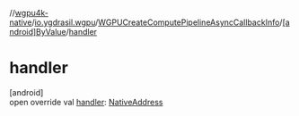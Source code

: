 //[wgpu4k-native](../../../../index.md)/[io.ygdrasil.wgpu](../../index.md)/[WGPUCreateComputePipelineAsyncCallbackInfo](../index.md)/[[android]ByValue](index.md)/[handler](handler.md)

# handler

[android]\
open override val [handler](handler.md): [NativeAddress](../../../ffi/-native-address/index.md)